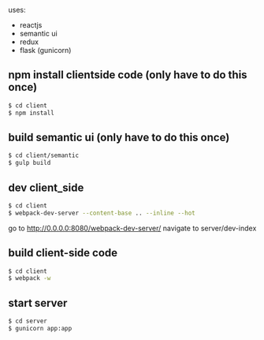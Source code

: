 uses:
- reactjs
- semantic ui
- redux
- flask (gunicorn)

npm install clientside code (only have to do this once)
------
```bash
$ cd client
$ npm install
```

build semantic ui (only have to do this once)
------
```bash
$ cd client/semantic
$ gulp build
```

dev client_side
------
```bash
$ cd client
$ webpack-dev-server --content-base .. --inline --hot
```
go to http://0.0.0.0:8080/webpack-dev-server/
navigate to server/dev-index

build client-side code
------
```bash
$ cd client
$ webpack -w
```

start server
------
```bash
$ cd server
$ gunicorn app:app
```
